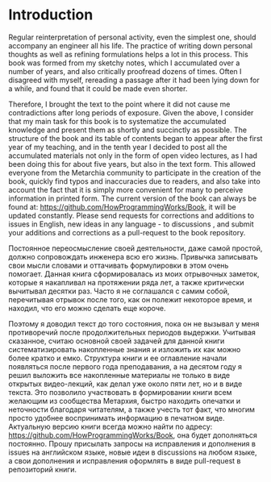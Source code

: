 # Introduction

Regular reinterpretation of personal activity, even the simplest one, should accompany an engineer all his life. 
The practice of writing down personal thoughts as well as refining formulations helps a lot in this process. 
This book was formed from my sketchy notes, which I accumulated over a number of years, and also critically proofread dozens of times. 
Often I disagreed with myself, rereading a passage after it had been lying down for a while, and found that it could be made even shorter. 

Therefore, I brought the text to the point where it did not cause me contradictions after long periods of exposure. 
Given the above, I consider that my main task for this book is to systematize the accumulated knowledge and present them as shortly and succinctly as possible. 
The structure of the book and its table of contents began to appear after the first year of my teaching, and in the tenth year I decided to post all the accumulated materials not only in the form of open video lectures, as I had been doing this for about five years, but also in the text form. 
This allowed everyone from the Metarchia community to participate in the creation of the book, quickly find typos and inaccuracies due to readers, and also take into account the fact that it is simply more convenient for many to perceive information in printed form. 
The current version of the book can always be found at: https://github.com/HowProgrammingWorks/Book, it will be updated constantly. 
Please send requests for corrections and additions to issues in English, new ideas in any language - to discussions , and submit your additions and corrections as a pull-request to the book repository.

Постоянное переосмысление своей деятельности, даже самой простой, должно сопровождать инженера всю его жизнь. Привычка записывать свои мысли словами и оттачивать формулировки в этом очень помогает. Данная книга сформировалась из моих отрывочных заметок, которые я накапливал на протяжении ряда лет, а также критически вычитывал десятки раз. 
Часто я не соглашался с самим собой, перечитывая отрывок после того, как он полежит некоторое время, и находил, что его можно сделать еще короче. 

Поэтому я доводил текст до того состояния, пока он не вызывал у меня противоречий после продолжительных периодов выдержки. Учитывая сказанное, считаю основной своей задачей для данной книги систематизировать накопленные знания и изложить их как можно более кратко и емко. 
Структура книги и ее оглавление начали появляться после первого года преподавания, а на десятом году я решил выложить все накопленные материалы не только в виде открытых видео-лекций, как делал уже около пяти лет, но и в виде текста. Это позволило участвовать в формировании книги всем желающим из сообщества Метархия, быстро находить опечатки и неточности благодаря читателям, а также учесть тот факт, что многим просто удобнее воспринимать информацию в печатном виде. 
Актуальную версию книги всегда можно найти по адресу: https://github.com/HowProgrammingWorks/Book, она будет дополняться постоянно. Прошу присылать запросы на исправления и дополнения в issues на английском языке, новые идеи в discussions на любом языке, а свои дополнения и исправления оформлять в виде pull-request в репозиторий книги.
